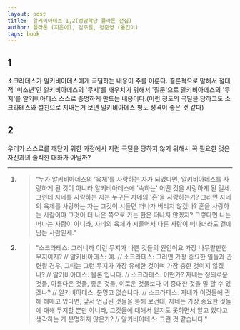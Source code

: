 ```yaml
---
layout: post
title:  알키비아데스 1,2(정암학당 플라톤 전집)
author: 플라톤 (지은이), 김주일, 정준영 (옮긴이)
tags: book
---
```


## 1
소크라테스가 알키비아데스에게 극딜하는 내용이 주를 이룬다. 결론적으로 말해서 절대적 '미소년'인 알키비아데스의 '무지'를 깨우치기 위해서 '질문'으로 알키비아데스의 '무지'를 알키비아데스 스스로 증명하게 만드는 내용이다.(이런 정도의 극딜을 당하고도 소크라테스와 절친으로 지내는거 보면 알키비아데스 형도 성격이 좋은 것 같다)

## 2
우리가 스스로를 깨닫기 위한 과정에서 저런 극딜을 당하지 않기 위해서 꼭 필요한 것은 자신과의 솔직한 대화가 아닐까?

----

1. > “누가 알키비아데스의 '육체'를 사랑하는 자가 되었다면, 알키비아데스를 사랑하게 된 것이 아니라 알키비아데스에 '속하는' 어떤 것을 사랑하게 된 걸세. 그런데 자네를 사랑하는 자는 누구든 자네의 '혼'을 사랑하는가? 그러면 자네의 육체를 사랑하는 자는 그것이 시들면 떠나가 버리지 않겠나? 혼을 사랑하는 사람이야 그것이 더 나은 쪽으로 가는 한은 떠나지 않겠지? 그렇다면 나는 떠나는 사람이 아니라, 자네의 육체가 시들어서 다른 사람이 떠나더라도 곁에 남는 사람일세.” 

2. > "소크라테스: 그러니까 이런 무지가 나쁜 것들의 원인이요 가장 나무랄만한 무지이지? // 알키비아데스: 예. // 소크라테스: 그러면 가장 중요한 일들과 관련될 경우, 그때는 그런 무지가 가장 유해한 것이며 가장 충한 것이지 않겠나? // 알키비아데스: 물론 입니다. // 소크라테스: 어떤가? 자네는 정의로운 것들, 아름다운 것들, 좋은 것들, 이로운 것들보다 더 중대한 것을 말 할 수 있겠나? // 알키비아데스: 분명코 없습니다. // 소크라테스: 자네가 이것들에 관해 헤매고 있다면, 앞서 언급된 것들을 통해 보건대, 자네는 가장 중요한 것들에 대해 무지할 뿐만 아니라, 그것들에 대해서 알지도 못하면서 알고 있다고 생각하는 게 분명하지 않은가? // 알키비아데스: 그런 것 같습니다."